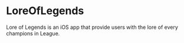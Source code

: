 # LoreOfLegends
Lore of Legends is an iOS app that provide users with the lore of every champions in League.
